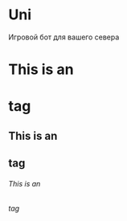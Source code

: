 # Uni
Игровой бот для вашего севера
# This is an <h1> tag
## This is an <h2> tag
###### This is an <h6> tag
